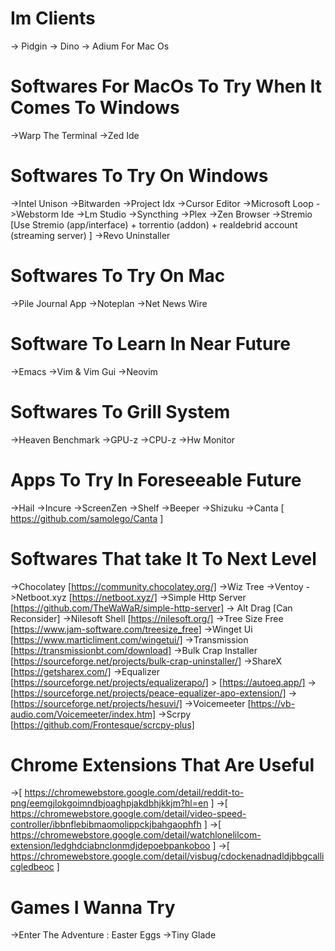 
# Im Clients
-> Pidgin
-> Dino
-> Adium For Mac Os
# Softwares For MacOs To Try When It Comes To Windows
->Warp The Terminal
->Zed Ide
# Softwares To Try On Windows
->Intel Unison
->Bitwarden
->Project Idx
->Cursor Editor
->Microsoft Loop
->Webstorm Ide
->Lm Studio 
->Syncthing
->Plex
->Zen Browser
->Stremio [Use Stremio (app/interface) + torrentio (addon) + realdebrid account (streaming server) ]
->Revo Uninstaller
# Softwares To Try On Mac
->Pile Journal App
->Noteplan
->Net News Wire
# Software To Learn In Near Future
->Emacs
->Vim & Vim Gui
->Neovim
# Softwares To Grill System  
->Heaven Benchmark 
->GPU-z 
->CPU-z
->Hw Monitor 
# Apps To Try In Foreseeable Future
->Hail
->Incure
->ScreenZen
->Shelf
->Beeper
->Shizuku
->Canta [ https://github.com/samolego/Canta ]
# Softwares That take It To Next Level 
->Chocolatey [https://community.chocolatey.org/]
->Wiz Tree
->Ventoy 
->Netboot.xyz [https://netboot.xyz/]
->Simple Http Server [https://github.com/TheWaWaR/simple-http-server]
-> Alt Drag [Can Reconsider]
->Nilesoft Shell [https://nilesoft.org/]
->Tree Size Free [https://www.jam-software.com/treesize_free]
->Winget Ui [https://www.marticliment.com/wingetui/]
->Transmission [https://transmissionbt.com/download]
->Bulk Crap Installer [https://sourceforge.net/projects/bulk-crap-uninstaller/]
->ShareX [https://getsharex.com/]
->Equalizer [https://sourceforge.net/projects/equalizerapo/] > [https://autoeq.app/]
	-> [https://sourceforge.net/projects/peace-equalizer-apo-extension/]
	-> [https://sourceforge.net/projects/hesuvi/]
->Voicemeeter [https://vb-audio.com/Voicemeeter/index.htm]
->Scrpy [https://github.com/Frontesque/scrcpy-plus]
# Chrome Extensions That Are Useful
->[ https://chromewebstore.google.com/detail/reddit-to-png/eemgjlokgoimndbjoaghpjakdbhjkkjm?hl=en ]
->[ https://chromewebstore.google.com/detail/video-speed-controller/ibbnflebibmaomolippckjbahgaophfh ]
->[ https://chromewebstore.google.com/detail/watchlonelilcom-extension/ledghdciabnclonmdjdepoebpankoboo ]
->[ https://chromewebstore.google.com/detail/visbug/cdockenadnadldjbbgcallicgledbeoc ]
# Games I Wanna Try
->Enter The Adventure : Easter Eggs
->Tiny Glade